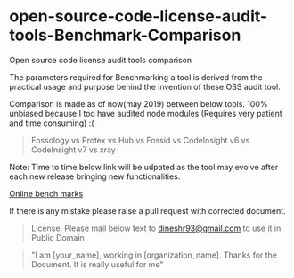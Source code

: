 # open-source-code-license-audit-tools-Benchmark-Comparison
Open source code license audit tools comparison

The parameters required for Benchmarking a tool is derived from the practical usage and purpose behind the invention of these OSS audit tool.

Comparison is made as of now(may 2019) between below tools. 100% unbiased because I too have audited node modules (Requires very patient and time consuming) :(

>Fossology vs Protex vs Hub vs Fossid vs CodeInsight v6 vs CodeInsight v7 vs xray

Note: Time to time below link will be udpated as the tool may evolve after each new release bringing new functionalities.

[Online  bench marks](https://docs.google.com/spreadsheets/d/1YxF4dPbENRqbEKHx6xeKHnCJUs9fmW13Ye0qXi8CCCc)


If there is any mistake please raise a pull request with corrected document.

>License: Please mail below text to dineshr93@gmail.com to use it in Public Domain

>"I am [your_name], working in [organization_name]. Thanks for the Document. It is really useful for me"






